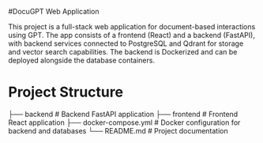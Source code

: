 #DocuGPT Web Application

This project is a full-stack web application for document-based interactions using GPT. The app consists of a frontend (React) and a backend (FastAPI), with backend services connected to PostgreSQL and Qdrant for storage and vector search capabilities. The backend is Dockerized and can be deployed alongside the database containers.

# Project Structure
├── backend        # Backend FastAPI application
├── frontend       # Frontend React application
├── docker-compose.yml  # Docker configuration for backend and databases
└── README.md      # Project documentation
